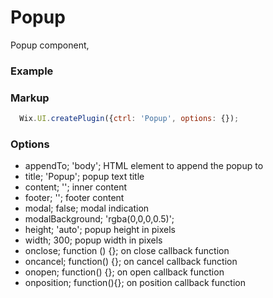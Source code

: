 # Popup

Popup component,

### Example

### Markup
```javascript
  Wix.UI.createPlugin({ctrl: 'Popup', options: {});
```

### Options

* appendTo; 'body'; HTML element to append the popup to
* title; 'Popup'; popup text title
* content; ''; inner content
* footer; ''; footer content
* modal; false; modal indication
* modalBackground; 'rgba(0,0,0,0.5)';
* height; 'auto'; popup height in pixels
* width; 300; popup width in pixels
* onclose; function () {}; on close callback function
* oncancel; function() {}; on cancel callback function
* onopen; function() {}; on open callback function
* onposition; function(){}; on position callback function